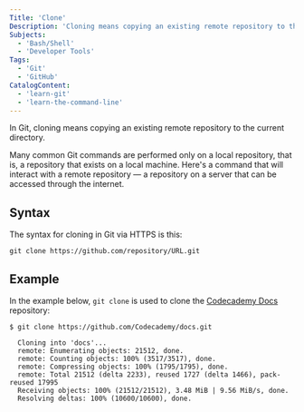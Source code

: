 ```yaml
---
Title: 'Clone'
Description: 'Cloning means copying an existing remote repository to the current local directory.'
Subjects:
  - 'Bash/Shell'
  - 'Developer Tools'
Tags:
  - 'Git'
  - 'GitHub'
CatalogContent:
  - 'learn-git'
  - 'learn-the-command-line'
---
```


In Git, cloning means copying an existing remote repository to the current directory.

Many common Git commands are performed only on a local repository, that is, a repository that exists on a local machine. Here's a command that will interact with a remote repository &mdash; a repository on a server that can be accessed through the internet.

## Syntax

The syntax for cloning in Git via HTTPS is this:

```pseudo
git clone https://github.com/repository/URL.git
```

## Example

In the example below, `git clone` is used to clone the [Codecademy Docs](https://github.com/codecademy/docs) repository:

```shell
$ git clone https://github.com/Codecademy/docs.git

  Cloning into 'docs'...
  remote: Enumerating objects: 21512, done.
  remote: Counting objects: 100% (3517/3517), done.
  remote: Compressing objects: 100% (1795/1795), done.
  remote: Total 21512 (delta 2233), reused 1727 (delta 1466), pack-reused 17995
  Receiving objects: 100% (21512/21512), 3.48 MiB | 9.56 MiB/s, done.
  Resolving deltas: 100% (10600/10600), done.
```
